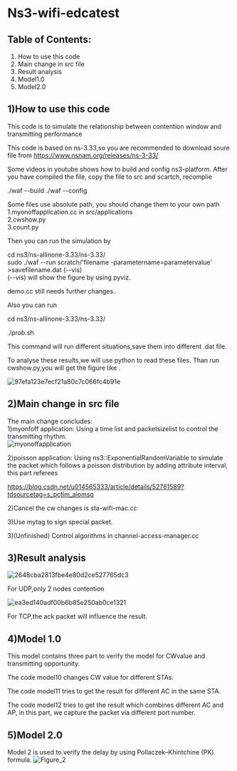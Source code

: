 # Ns3-wifi-edcatest

Table of Contents:
------------------

1) How to use this code
2) Main change in src file
3) Result analysis
4) Model1.0
5) Model2.0

1)How to use this code
-------------------------
This code is to simulate the relationship between contention window and transmitting performance  

This code is based on ns-3.33,so you are recommended to download soure file
from 
https://www.nsnam.org/releases/ns-3-33/

Some videos in youtube shows how to build and config ns3-platform.
After you have compiled the file, copy the file to src and scartch, recomplie

./waf --build
./waf --config

Some files use absolute path, you should change them to your own path
1.myonoffapplication.cc in src/applications  
2.cwshow.py  
3.count.py  

Then you can run the simulation by 

cd ns3/ns-allinone-3.33/ns-3.33/  
sudo ./waf --run scratch/'filename -parametername=parametervalue' >savefilename.dat (--vis)  
(--vis) will show the figure by using pyviz.

demo.cc still needs further changes.

Also you can run 


cd ns3/ns-allinone-3.33/ns-3.33/


./prob.sh

This command will run different situations,save them into different .dat file.

To analyse these results,we will use python to read these files.
Than run cwshow.py,you will get the figure like .

![97efa123e7ecf21a80c7c066fc4b91e](https://user-images.githubusercontent.com/81957249/189030109-4a5f29ca-4141-48e0-96c0-4c08fc3c9899.png)

2)Main change in src file
-------------------------

The main change concludes:  
1)myonfoff application:
Using a time list and packetsizelist to control the transmitting rhythm.  
![myonoffapplication](https://user-images.githubusercontent.com/81957249/189030742-2e9e6298-6c3d-4248-a0cf-48ae67315dd8.png)

2)poisson application:
Using ns3::ExponentialRandomVariable to simulate the packet which follows a poisson distribution by adding attribute interval, this part referees 

https://blog.csdn.net/u014565333/article/details/52761589?tdsourcetag=s_pctim_aiomsg

2)Cancel the cw changes is sta-wifi-mac.cc  

3)Use mytag to sign special packet.  

3)(Unfinished) Control algorithms in channel-access-manager.cc

3)Result analysis
-------------------------
![2648cba2813fbe4e80d2ce527765dc3](https://user-images.githubusercontent.com/81957249/189031352-54689c26-ab72-45c6-ade1-b7bc8b7f04d6.png)

For UDP,only 2 nodes contention

![ea3ed140adf00b6b85e250ab0ce1321](https://user-images.githubusercontent.com/81957249/189031374-d4db04d8-538c-4b93-b873-3085f52ad467.png)

For TCP,the ack packet will influence the result.

4)Model 1.0
-------------------------
This model contains three part to verify the model for CWvalue and transmitting opportunity.

The code model10 changes CW value for different STAs.

The code model11 tries to get the result for different AC in the same STA.

The code model12 tries to get the result which combines different AC and AP, in this part, we capture the packet via different port number.

5)Model 2.0
-------------------------
Model 2 is used to verify the delay by using Pollaczek–Khintchine (PK) formula.
![Figure_2](https://user-images.githubusercontent.com/81957249/218977266-ef66e375-6162-47d3-8904-8097ecc1e0b6.png)















